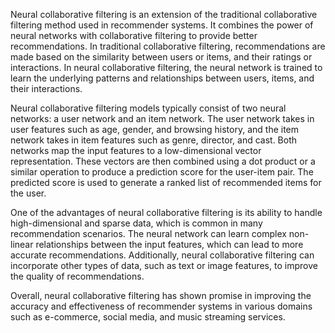 Neural collaborative filtering is an extension of the traditional collaborative filtering method used in recommender systems. It combines the power of neural networks with collaborative filtering to provide better recommendations. In traditional collaborative filtering, recommendations are made based on the similarity between users or items, and their ratings or interactions. In neural collaborative filtering, the neural network is trained to learn the underlying patterns and relationships between users, items, and their interactions.

Neural collaborative filtering models typically consist of two neural networks: a user network and an item network. The user network takes in user features such as age, gender, and browsing history, and the item network takes in item features such as genre, director, and cast. Both networks map the input features to a low-dimensional vector representation. These vectors are then combined using a dot product or a similar operation to produce a prediction score for the user-item pair. The predicted score is used to generate a ranked list of recommended items for the user.

One of the advantages of neural collaborative filtering is its ability to handle high-dimensional and sparse data, which is common in many recommendation scenarios. The neural network can learn complex non-linear relationships between the input features, which can lead to more accurate recommendations. Additionally, neural collaborative filtering can incorporate other types of data, such as text or image features, to improve the quality of recommendations.

Overall, neural collaborative filtering has shown promise in improving the accuracy and effectiveness of recommender systems in various domains such as e-commerce, social media, and music streaming services.
